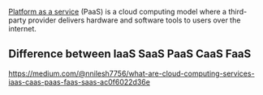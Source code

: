 [Platform as a service](https://wikipedia.org/wiki/Platform_as_a_service)  (PaaS) is a cloud computing model where a third-party provider delivers hardware and software tools to users over the internet.

## Difference between IaaS SaaS PaaS CaaS FaaS

https://medium.com/@nnilesh7756/what-are-cloud-computing-services-iaas-caas-paas-faas-saas-ac0f6022d36e